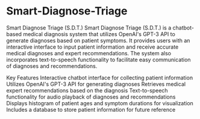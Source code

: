 # Smart-Diagnose-Triage

Smart Diagnose Triage (S.D.T.)
Smart Diagnose Triage (S.D.T.) is a chatbot-based medical diagnosis system that utilizes OpenAI's GPT-3 API to generate diagnoses based on patient symptoms. It provides users with an interactive interface to input patient information and receive accurate medical diagnoses and expert recommendations. The system also incorporates text-to-speech functionality to facilitate easy communication of diagnoses and recommendations.

Key Features
Interactive chatbot interface for collecting patient information
Utilizes OpenAI's GPT-3 API for generating diagnoses
Retrieves medical expert recommendations based on the diagnosis
Text-to-speech functionality for audio playback of diagnoses and recommendations
Displays histogram of patient ages and symptom durations for visualization
Includes a database to store patient information for future reference
